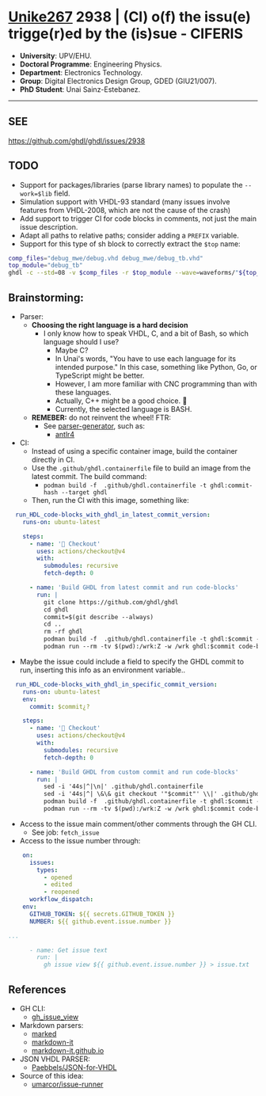 # [Unike267](https://github.com/Unike267) 2938 | (CI) o(f) the issu(e) trigge(r)ed by the (is)sue - CIFERIS

- **University**: UPV/EHU.
- **Doctoral Programme**: Engineering Physics.
- **Department**: Electronics Technology.
- **Group**: Digital Electronics Design Group, GDED (GIU21/007).
- **PhD Student**: Unai Sainz-Estebanez.

---

## SEE 

https://github.com/ghdl/ghdl/issues/2938

## TODO

- Support for packages/libraries (parse library names) to populate the `--work=$lib` field.
- Simulation support with VHDL-93 standard (many issues involve features from VHDL-2008, which are not the cause of the crash)
- Add support to trigger CI for code blocks in comments, not just the main issue description.
- Adapt all paths to relative paths; consider adding a `PREFIX` variable.
- Support for this type of sh block to correctly extract the `$top` name:

```sh
comp_files="debug_mwe/debug.vhd debug_mwe/debug_tb.vhd"
top_module="debug_tb"
ghdl -c --std=08 -v $comp_files -r $top_module --wave=waveforms/"${top_module%% *}".ghw --ieee-asserts=disable-at-0
```

## Brainstorming:

- Parser:
  - **Choosing the right language is a hard decision**
    - I only know how to speak VHDL, C, and a bit of Bash, so which language should I use?
      - Maybe C?
      - In Unai's words, "You have to use each language for its intended purpose." In this case, something like Python, Go, or TypeScript might be better.
      - However, I am more familiar with CNC programming than with these languages.
      - Actually, C++ might be a good choice. 🤔
      - Currently, the selected language is BASH.
  - **REMEBER:** do not reinvent the wheel! FTR:
    - See [parser-generator](https://github.com/topics/parser-generator), such as:
      - [antlr4](https://github.com/antlr/antlr4)
- CI:
  - Instead of using a specific container image, build the container directly in CI.
  - Use the `.github/ghdl.containerfile` file to build an image from the latest commit. The build command:
    - `podman build -f  .github/ghdl.containerfile -t ghdl:commit-hash --target ghdl`
  - Then, run the CI with this image, something like:

```yml
  run_HDL_code-blocks_with_ghdl_in_latest_commit_version:
    runs-on: ubuntu-latest

    steps:
      - name: '🧰 Checkout'
        uses: actions/checkout@v4
        with:
          submodules: recursive
          fetch-depth: 0

      - name: 'Build GHDL from latest commit and run code-blocks'
        run: |
          git clone https://github.com/ghdl/ghdl
          cd ghdl
          commit=$(git describe --always)
          cd ..
          rm -rf ghdl
          podman build -f  .github/ghdl.containerfile -t ghdl:$commit --target ghdl
          podman run --rm -tv $(pwd):/wrk:Z -w /wrk ghdl:$commit code-blocks-run.sh
```

  - Maybe the issue could include a field to specify the GHDL commit to run, inserting this info as an environment variable..

```yml
  run_HDL_code-blocks_with_ghdl_in_specific_commit_version:
    runs-on: ubuntu-latest
    env:
      commit: $commit¿?

    steps:
      - name: '🧰 Checkout'
        uses: actions/checkout@v4
        with:
          submodules: recursive
          fetch-depth: 0

      - name: 'Build GHDL from custom commit and run code-blocks'
        run: |
          sed -i '44s|^|\n|' .github/ghdl.containerfile
          sed -i '44s|^| \&\& git checkout '"$commit"' \\|' .github/ghdl.containerfile
          podman build -f  .github/ghdl.containerfile -t ghdl:$commit --target ghdl
          podman run --rm -tv $(pwd):/wrk:Z -w /wrk ghdl:$commit code-blocks-run.sh 
```
  - Access to the issue main comment/other comments through the GH CLI. 
    - See job: `fetch_issue`
  - Access to the issue number through:

```yml
    on:
      issues:
        types:
          - opened
          - edited
          - reopened
      workflow_dispatch:
    env:
      GITHUB_TOKEN: ${{ secrets.GITHUB_TOKEN }}
      NUMBER: ${{ github.event.issue.number }}

...

      - name: Get issue text
        run: |
          gh issue view ${{ github.event.issue.number }} > issue.txt
```

## References

- GH CLI:
  - [gh_issue_view](https://cli.github.com/manual/gh_issue_view)
- Markdown parsers:
  - [marked](https://github.com/markedjs/marked)
  - [markdown-it](https://github.com/markdown-it/markdown-it) 
  - [markdown-it.github.io](https://markdown-it.github.io/)
- JSON VHDL PARSER:
  - [Paebbels/JSON-for-VHDL](https://github.com/Paebbels/JSON-for-VHDL)
- Source of this idea:
  - [umarcor/issue-runner](https://github.com/umarcor/issue-runner)
